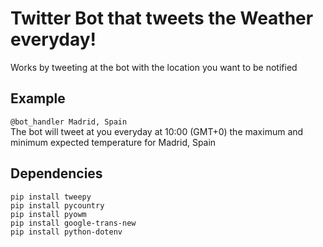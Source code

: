 # Twitter Bot that tweets the Weather everyday!
Works by tweeting at the bot with the location you want to be notified  

## Example
`@bot_handler Madrid, Spain`  
The bot will tweet at you everyday at 10:00 (GMT+0) the maximum and minimum expected temperature for Madrid, Spain

## Dependencies
`pip install tweepy`  
`pip install pycountry`  
`pip install pyowm`  
`pip install google-trans-new`  
`pip install python-dotenv`  
